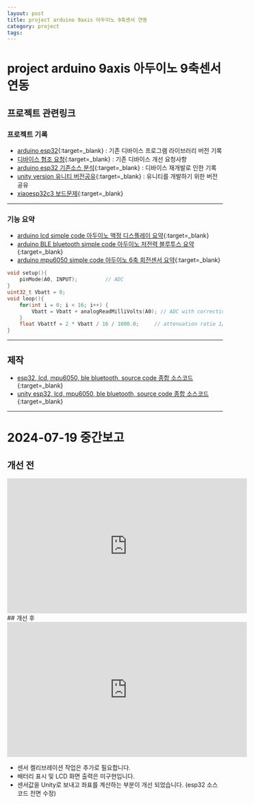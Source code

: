 ```yaml
---
layout: post
title: project arduino 9axis 아두이노 9축센서 연동
category: project
tags: 
---
```


# project arduino 9axis 아두이노 9축센서 연동

## 프로젝트 관련링크

### 프로젝트 기록
* [arduino esp32](/arduino/2024/06/02/arduino_esp32.html){:target=_blank} : 기존 디바이스 프로그램 라이브러리 버전 기록
* [디바이스 협조 요청](/etc/2024/06/27/project_device.html){:target=_blank} : 기존 디바이스 개선 요청사항
* [arduino esp32 기존소스 분석](/arduino/2024/07/08/esp32_source.html){:target=_blank} : 디바이스 재개발로 인한 기록
* [unity version 유니티 버전공유](/etc/2024/07/15/unity_version.html){:target=_blank} : 유니티를 개발하기 위한 버전공유
* [xiaoesp32c3 보드문제](/arduino/2024/07/15/xiaoesp32c3.html){:target=_blank}

---

### 기능 요약
* [arduino lcd simple code 아두이노 액정 디스플레이 요약](/arduino/2024/07/15/arduino_lcd.html){:target=_blank}
* [arduino BLE bluetooth simple code 아두이노 저전력 블루투스 요약](/arduino/2024/07/16/arduino_ble_bluetooth.html){:target=_blank}
* [arduino mpu6050 simple code 아두이노 6축 회전센서 요약](/arduino/2024/07/16/arduino_mpu6050.html){:target=_blank}

```c++
void setup(){
    pinMode(A0, INPUT);         // ADC
}
uint32_t Vbatt = 0;
void loop(){
    for(int i = 0; i < 16; i++) {
        Vbatt = Vbatt + analogReadMilliVolts(A0); // ADC with correction   
    }
    float Vbattf = 2 * Vbatt / 16 / 1000.0;     // attenuation ratio 1/2, mV --> V
}
```

---

## 제작
* [esp32, lcd, mpu6050, ble bluetooth, source code 종합 소스코드](/arduino/2024/07/16/source_code.html){:target=_blank}
* [unity esp32, lcd, mpu6050, ble bluetooth, source code 종합 소스코드](/unity/2024/07/18/unity_source.html){:target=_blank}

---

# 2024-07-19 중간보고
## 개선 전
<iframe width="560" height="315" src="https://www.youtube.com/embed/RECcc1bKkm8?si=Xt2H5IR6eD2MeAVl" title="YouTube video player" frameborder="0" allow="accelerometer; autoplay; clipboard-write; encrypted-media; gyroscope; picture-in-picture; web-share" referrerpolicy="strict-origin-when-cross-origin" allowfullscreen></iframe>
## 개선 후
<iframe width="560" height="315" src="https://www.youtube.com/embed/AzvyD4t8cBA?si=q5h504MjdxCqNqtW" title="YouTube video player" frameborder="0" allow="accelerometer; autoplay; clipboard-write; encrypted-media; gyroscope; picture-in-picture; web-share" referrerpolicy="strict-origin-when-cross-origin" allowfullscreen></iframe>

* 센서 켈리브레이션 작업은 추가로 필요합니다.
* 배터리 표시 및 LCD 화면 출력은 미구현입니다.
* 센서값을 Unity로 보내고 좌표를 계산하는 부분이 개선 되었습니다. (esp32 소스코드 전면 수정)